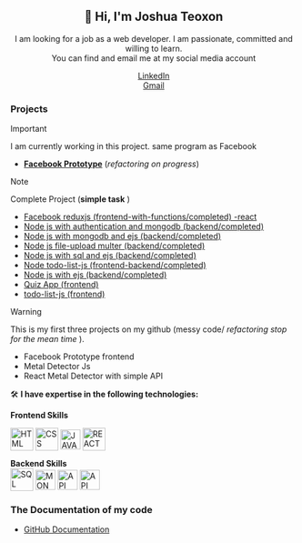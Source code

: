 <h2 align="center">👋 Hi, I'm Joshua Teoxon </h2>
<p align="center"> I am looking for a job as a web developer. I am passionate, committed and willing to learn. <br/> You can find and email me at my social media account</p> 
<div align="center"><a href="https://www.linkedin.com/in/joshua-teoxon-34223b217/"> LinkedIn </a>  </div>
<div align="center"> <a href ="https://mail.google.com/mail/u/0/?to=teoxonjoshua13@gmail.com&su=Subject&body=BODY&bcc=teoxonjoshua36@gmail.com&fs=1&tf=cm"> Gmail </a> </div>

### Projects 
> [!IMPORTANT]
> I am currently working in this project. same program as Facebook
* [<b>Facebook Prototype</b>](https://github.com/choxii13/Node-js-session-and-mongodb--user-authentication-)  (<i>refactoring on progress</i>)

> [!NOTE]
> Complete Project (<b>simple task</b> )
*  [Facebook reduxjs (frontend-with-functions/completed) -react](https://github.com/choxii13/Facebook-reduxjs--frontend-with-functions---react)
*  [Node js with authentication and mongodb (backend/completed)](https://github.com/choxii13/Node-js-user-auth)
*  [Node js with mongodb and ejs (backend/completed)](https://github.com/choxii13/Node-js-with-mongodbejs--backend-)
*  [Node js file-upload multer (backend/completed)](https://github.com/choxii13/Node-js-file-upload--backend-)
*  [Node js with sql and ejs (backend/completed)](https://github.com/choxii13/Node-js-with-sql-and-ejs--backend-)
*  [Node todo-list-js  (frontend-backend/completed)](https://github.com/choxii13/Node-todo-list-js---frontend-backend-)
*  [Node js with ejs (backend/completed)](https://github.com/choxii13/Node-js-with-ejs--backend-)
*  [Quiz App (frontend)](https://github.com/choxii13/Quiz-App--frontend-)
*  [todo-list-js (frontend)](https://github.com/choxii13/todo-list-js)


> [!WARNING]
> This is my first three projects on my github (messy code/ <i> refactoring stop for the mean time </i>).
*  Facebook Prototype frontend
*  Metal Detector Js
*  React Metal Detector with simple API

 <p> 🛠️ <b> I have expertise in the following technologies:</b></p>
<b>Frontend Skills</b>
 <p><img align="center" src="https://www.svgrepo.com/show/452228/html-5.svg" height="40" width="40" alt="HTML"/> 
<img align="center" src="https://www.svgrepo.com/show/452185/css-3.svg" height="40" width="40" alt="CSS"/> 
<img align="center" src="https://www.svgrepo.com/show/349419/javascript.svg" height="35" width="35" alt="JAVASCRIPT"/> 
<img align="center" src="https://www.svgrepo.com/show/493719/react-javascript-js-framework-facebook.svg" height="40" width="40" alt="REACT"/>  </p>
<b>Backend Skills</b>
<div><img align="center" src="https://www.svgrepo.com/show/331761/sql-database-sql-azure.svg" height="40" width="40" alt="SQL"/> 
<img align="center" src="https://www.svgrepo.com/show/439231/mongodb.svg" height="35" width="35" alt="MONGODB"/> 
<img align="center" src="https://www.svgrepo.com/show/261808/api.svg" height="35" width="35" alt="API"/> 
<img align="center" src="https://miro.medium.com/v2/resize:fit:800/1*bc9pmTiyKR0WNPka2w3e0Q.png" height="35" width="35" alt="API"/>  </div>



### The Documentation of my code 
- [GitHub Documentation](https://docs.github.com/en/get-started/writing-on-github/getting-started-with-writing-and-formatting-on-github/basic-writing-and-formatting-syntax#links)

